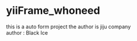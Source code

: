 yiiFrame_whoneed
================

this is a auto form project
the author is jiju company <br/>
author  :    Black Ice
